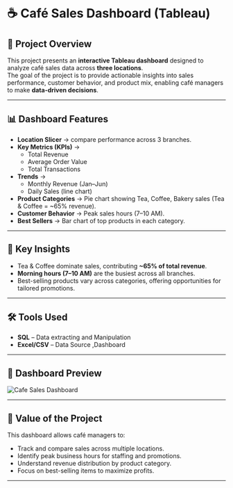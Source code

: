 # ☕ Café Sales Dashboard (Tableau)

## 📌 Project Overview  
This project presents an **interactive Tableau dashboard** designed to analyze café sales data across **three locations**.  
The goal of the project is to provide actionable insights into sales performance, customer behavior, and product mix, enabling café managers to make **data-driven decisions**.

---

## 📊 Dashboard Features  
- **Location Slicer** → compare performance across 3 branches.  
- **Key Metrics (KPIs)** →  
  - Total Revenue  
  - Average Order Value  
  - Total Transactions  
- **Trends** →  
  - Monthly Revenue (Jan–Jun)  
  - Daily Sales (line chart)  
- **Product Categories** → Pie chart showing Tea, Coffee, Bakery sales (Tea & Coffee = ~65% revenue).  
- **Customer Behavior** → Peak sales hours (7–10 AM).  
- **Best Sellers** → Bar chart of top products in each category.  

---

## 🔑 Key Insights  
- Tea & Coffee dominate sales, contributing **~65% of total revenue**.  
- **Morning hours (7–10 AM)** are the busiest across all branches.  
- Best-selling products vary across categories, offering opportunities for tailored promotions.  

---

## 🛠 Tools Used  
- **SQL** – Data extracting and Manipulation 
- **Excel/CSV** – Data Source ,Dashboard 

---

## 📸 Dashboard Preview  
![Cafe Sales Dashboard](cafedb.png)

---

## 🎯 Value of the Project  
This dashboard allows café managers to:  
- Track and compare sales across multiple locations.  
- Identify peak business hours for staffing and promotions.  
- Understand revenue distribution by product category.  
- Focus on best-selling items to maximize profits.  

---
